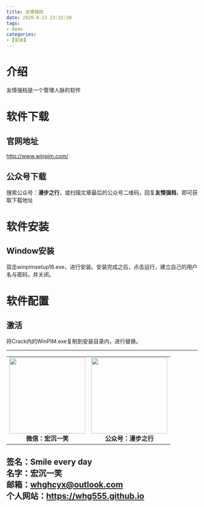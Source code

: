 ```yaml
---
title: 友情强档
date: 2020-8-23 23:15:30
tags: 
- demo
categories:
- [安装]
---
```

# 介绍 #
友情强档是一个管理人脉的软件
# 软件下载 #
## 官网地址 ##
http://www.winpim.com/
## 公众号下载 ##
搜索公众号：**漫步之行**，或扫描文章最后的公众号二维码，回复**友情强档**，即可获取下载地址

# 软件安装 #
## Window安装 ##
双击winpimsetup16.exe，进行安装。安装完成之后，点击运行，建立自己的用户名与密码，并关闭。

# 软件配置 #

## 激活 ##
将Crack内的WinPIM.exe复制到安装目录内，进行替换。


---
<center>
<table>
    <tr>
        <td >
            <center>
                <img src="https://i.loli.net/2020/01/08/CJz85Sbal6M7EOV.png" width="200"/>
            </center>
            <center style="font-weight:900">
                微信：宏沉一笑
            </center>
        </td>
        <td >
            <center>
                <img src="https://i.loli.net/2020/01/08/veq2DSphHME9KPV.jpg" width="200"/>
            </center>
            <center style="font-weight:900">
                公众号：漫步之行
            </center>
        </td>
    </tr>
</table>
</center>


**签名：Smile every day**    
**名字：宏沉一笑**   
**邮箱：whghcyx@outlook.com**  
**个人网站：https://whg555.github.io**  
---
